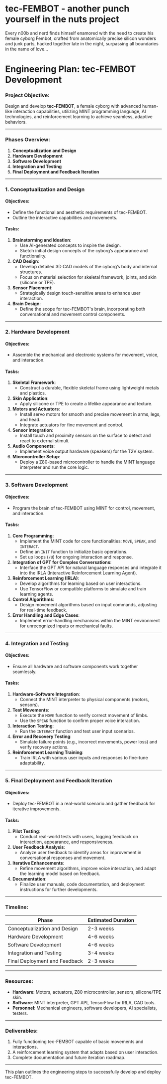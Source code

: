 # tec-FEMBOT - another punch yourself in the nuts project


Every n00b and nerd finds himself enamored with the need to create his female cyborg Fembot, crafted from anatomically precise silicon wonders and junk parts, hacked together late in the night, surpassing all boundaries in the name of love…


 
# Engineering Plan: tec-FEMBOT Development

### Project Objective:
Design and develop **tec-FEMBOT**, a female cyborg with advanced human-like interaction capabilities, utilizing MINT programming language, AI technologies, and reinforcement learning to achieve seamless, adaptive behaviors.

---

### Phases Overview:

1. **Conceptualization and Design**
2. **Hardware Development**
3. **Software Development**
4. **Integration and Testing**
5. **Final Deployment and Feedback Iteration**

---

### 1. Conceptualization and Design

#### Objectives:
- Define the functional and aesthetic requirements of tec-FEMBOT.
- Outline the interactive capabilities and movements.
  
#### Tasks:
1. **Brainstorming and Ideation**:
   - Use AI-generated concepts to inspire the design.
   - Sketch initial design concepts of the cyborg’s appearance and functionality.
2. **CAD Design**:
   - Develop detailed 3D CAD models of the cyborg’s body and internal structures.
   - Focus on material selection for skeletal framework, joints, and skin (silicone or TPE).
3. **Sensor Placement**:
   - Strategically design touch-sensitive areas to enhance user interaction.
4. **Brain Design**:
   - Define the scope for tec-FEMBOT's brain, incorporating both conversational and movement control components.

---

### 2. Hardware Development

#### Objectives:
- Assemble the mechanical and electronic systems for movement, voice, and interaction.

#### Tasks:
1. **Skeletal Framework**:
   - Construct a durable, flexible skeletal frame using lightweight metals and plastics.
2. **Skin Application**:
   - Apply silicone or TPE to create a lifelike appearance and texture.
3. **Motors and Actuators**:
   - Install servo motors for smooth and precise movement in arms, legs, and head.
   - Integrate actuators for fine movement and control.
4. **Sensor Integration**:
   - Install touch and proximity sensors on the surface to detect and react to external stimuli.
5. **Audio Components**:
   - Implement voice output hardware (speakers) for the T2V system.
6. **Microcontroller Setup**:
   - Deploy a Z80-based microcontroller to handle the MINT language interpreter and run the core logic.

---

### 3. Software Development

#### Objectives:
- Program the brain of tec-FEMBOT using MINT for control, movement, and interaction.

#### Tasks:
1. **Core Programming**:
   - Implement the MINT code for core functionalities: `MOVE`, `SPEAK`, and `INTERACT`.
   - Define an `INIT` function to initialize basic operations.
   - Set up loops (`/U`) for ongoing interaction and response.
2. **Integration of GPT for Complex Conversations**:
   - Interface the GPT API for natural language responses and integrate it into the IRLA (Interactive Reinforcement Learning Agent).
3. **Reinforcement Learning (IRLA)**:
   - Develop algorithms for learning based on user interactions.
   - Use TensorFlow or compatible platforms to simulate and train learning agents.
4. **Control Algorithms**:
   - Design movement algorithms based on input commands, adjusting for real-time feedback.
5. **Error Handling and Edge Cases**:
   - Implement error-handling mechanisms within the MINT environment for unrecognized inputs or mechanical faults.
  
---

### 4. Integration and Testing

#### Objectives:
- Ensure all hardware and software components work together seamlessly.

#### Tasks:
1. **Hardware-Software Integration**:
   - Connect the MINT interpreter to physical components (motors, sensors).
2. **Test Movements**:
   - Execute the `MOVE` function to verify correct movement of limbs.
   - Use the `SPEAK` function to confirm proper voice interaction.
3. **Interaction Testing**:
   - Run the `INTERACT` function and test user input scenarios.
4. **Error and Recovery Testing**:
   - Simulate failure points (e.g., incorrect movements, power loss) and verify recovery actions.
5. **Reinforcement Learning Training**:
   - Train IRLA with various user inputs and responses to fine-tune adaptability.
  
---

### 5. Final Deployment and Feedback Iteration

#### Objectives:
- Deploy tec-FEMBOT in a real-world scenario and gather feedback for iterative improvements.

#### Tasks:
1. **Pilot Testing**:
   - Conduct real-world tests with users, logging feedback on interaction, appearance, and responsiveness.
2. **User Feedback Analysis**:
   - Analyze user feedback to identify areas for improvement in conversational responses and movement.
3. **Iterative Enhancements**:
   - Refine movement algorithms, improve voice interaction, and adapt the learning model based on feedback.
4. **Documentation**:
   - Finalize user manuals, code documentation, and deployment instructions for further developments.

---

### Timeline:
| Phase                        | Estimated Duration |
|-------------------------------|--------------------|
| Conceptualization and Design   | 2-3 weeks          |
| Hardware Development           | 4-6 weeks          |
| Software Development           | 4-6 weeks          |
| Integration and Testing        | 3-4 weeks          |
| Final Deployment and Feedback  | 2-3 weeks          |

---

### Resources:
- **Hardware**: Motors, actuators, Z80 microcontroller, sensors, silicone/TPE skin.
- **Software**: MINT interpreter, GPT API, TensorFlow for IRLA, CAD tools.
- **Personnel**: Mechanical engineers, software developers, AI specialists, testers.

---

### Deliverables:
1. Fully functioning tec-FEMBOT capable of basic movements and interactions.
2. A reinforcement learning system that adapts based on user interaction.
3. Complete documentation and future iteration roadmap. 

---

This plan outlines the engineering steps to successfully develop and deploy tec-FEMBOT.


